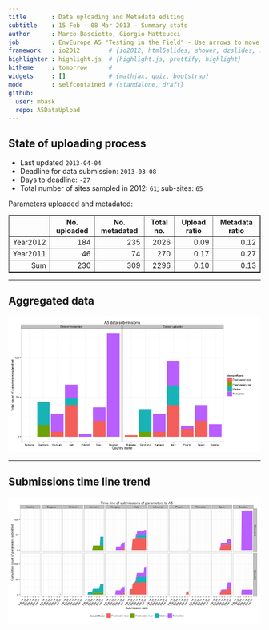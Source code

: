 ```yaml
---
title       : Data uploading and Metadata editing
subtitle    : 15 Feb - 08 Mar 2013 - Summary stats
author      : Marco Bascietto, Giorgio Matteucci
job         : EnvEurope A5 "Testing in the Field" - Use arrows to move between slides
framework   : io2012        # {io2012, html5slides, shower, dzslides, ...}
highlighter : highlight.js  # {highlight.js, prettify, highlight}
hitheme     : tomorrow      # 
widgets     : []            # {mathjax, quiz, bootstrap}
mode        : selfcontained # {standalone, draft}
github:
  user: mbask
  repo: A5DataUpload
---
```













## State of uploading process

* Last updated ``2013-04-04``
* Deadline for data submission: `2013-03-08`
* Days to deadline: ``-27``
* Total number of sites sampled in 2012: ``61``; sub-sites: ``65``

Parameters uploaded and metadated:
<!-- html table generated in R 2.15.3 by xtable 1.7-0 package -->
<!-- Thu Apr  4 10:17:51 2013 -->
<TABLE border=1>
<TR> <TH>  </TH> <TH> No. uploaded </TH> <TH> No. metadated </TH> <TH> Total no. </TH> <TH> Upload ratio </TH> <TH> Metadata ratio </TH>  </TR>
  <TR> <TD align="right"> Year2012 </TD> <TD align="right"> 184 </TD> <TD align="right"> 235 </TD> <TD align="right"> 2026 </TD> <TD align="right"> 0.09 </TD> <TD align="right"> 0.12 </TD> </TR>
  <TR> <TD align="right"> Year2011 </TD> <TD align="right">  46 </TD> <TD align="right">  74 </TD> <TD align="right"> 270 </TD> <TD align="right"> 0.17 </TD> <TD align="right"> 0.27 </TD> </TR>
  <TR> <TD align="right"> Sum </TD> <TD align="right"> 230 </TD> <TD align="right"> 309 </TD> <TD align="right"> 2296 </TD> <TD align="right"> 0.10 </TD> <TD align="right"> 0.13 </TD> </TR>
   </TABLE>





---

## Aggregated data

![plot of chunk aggrDataByDomain](figure/A5DAMU-1aggrDataByDomain.png) 


---

## Submissions time line trend
 

![plot of chunk timeLineChart](figure/A5DAMU-1timeLineChart.png) 







